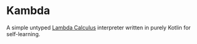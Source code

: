 # Kambda

A simple untyped [Lambda Calculus](https://en.wikipedia.org/wiki/Lambda_calculus) interpreter written in purely Kotlin for self-learning.